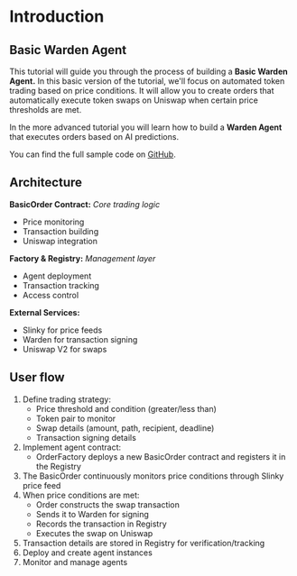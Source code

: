 ﻿---
sidebar_position: 1
---

# Introduction

## Basic Warden Agent

This tutorial will guide you through the process of building a **Basic Warden Agent.** In this basic version of the tutorial, we'll focus on automated token trading based on price conditions. It will allow you to create orders that automatically execute token swaps on Uniswap when certain price thresholds are met.

In the more advanced tutorial you will learn how to build a **Warden Agent** that executes orders based on AI predictions.

You can find the full sample code on [GitHub](https://github.com/warden-protocol/wardenprotocol/tree/main/solidity).

## Architecture

**BasicOrder Contract:** *Core trading logic*

- Price monitoring
- Transaction building
- Uniswap integration

**Factory & Registry:** *Management layer*

- Agent deployment
- Transaction tracking
- Access control

**External Services:**

- Slinky for price feeds
- Warden for transaction signing
- Uniswap V2 for swaps

## User flow

1. Define trading strategy:
    - Price threshold and condition (greater/less than)
    - Token pair to monitor
    - Swap details (amount, path, recipient, deadline)
    - Transaction signing details
2. Implement agent contract:
    - OrderFactory deploys a new BasicOrder contract and registers it in the Registry
3. The BasicOrder continuously monitors price conditions through Slinky price feed
4. When price conditions are met:
    - Order constructs the swap transaction
    - Sends it to Warden for signing
    - Records the transaction in Registry
    - Executes the swap on Uniswap
5. Transaction details are stored in Registry for verification/tracking
6. Deploy and create agent instances
7. Monitor and manage agents
